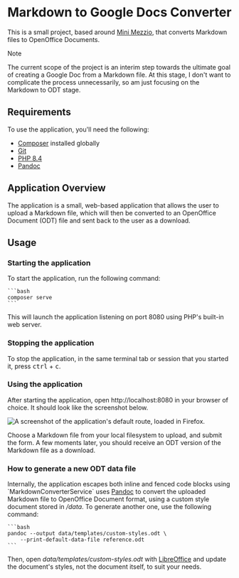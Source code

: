 # Markdown to Google Docs Converter

This is a small project, based around [Mini Mezzio][mini-mezzio], that converts Markdown files to OpenOffice Documents.

> [!NOTE]
> The current scope of the project is an interim step towards the ultimate goal of creating a Google Doc from a Markdown file.
> At this stage, I don't want to complicate the process unnecessarily, so am just focusing on the Markdown to ODT stage.

## Requirements

To use the application, you'll need the following:

- [Composer][composer] installed globally
- [Git][git]
- [PHP 8.4][php]
- [Pandoc][pandoc]

## Application Overview

The application is a small, web-based application that allows the user to upload a Markdown file, which will then be converted to an OpenOffice Document (ODT) file and sent back to the user as a download.

## Usage

### Starting the application

To start the application, run the following command:

~~~
```bash
composer serve
```
~~~

This will launch the application listening on port 8080 using PHP's built-in web server.

### Stopping the application

To stop the application, in the same terminal tab or session that you started it, press <kbd>ctrl</kbd> + <kbd>c</kbd>.

### Using the application

After starting the application, open http://localhost:8080 in your browser of choice.
It should look like the screenshot below.

![A screenshot of the application's default route, loaded in Firefox.](./docs/images/screenshots/default-route.png)

Choose a Markdown file from your local filesystem to upload, and submit the form.
A few moments later, you should receive an ODT version of the Markdown file as a download.

### How to generate a new ODT data file

Internally, the application escapes both inline and fenced code blocks using \`MarkdownConverterService\` uses [Pandoc][pandoc] to convert the uploaded Markdown file to OpenOffice Document format, using a custom style document stored in _/data_.
To generate another one, use the following command:

~~~
```bash
pandoc --output data/templates/custom-styles.odt \
    --print-default-data-file reference.odt
```
~~~

Then, open _data/templates/custom-styles.odt_ with [LibreOffice][libreoffice] and update the document's styles, not the document itself, to suit your needs.

<!-- File Links -->
[composer]: https://getcomposer.org/
[git]: https://git-scm.com/downloads
[libreoffice]: https://www.libreoffice.org/
[mini-mezzio]: https://github.com/asgrim/mini-mezzio
[pandoc]: https://pandoc.org/
[php]: https://www.php.net/